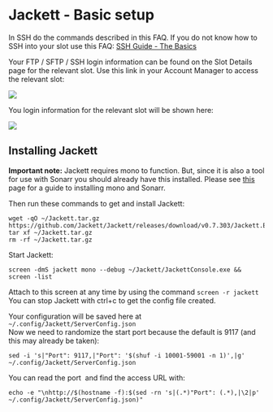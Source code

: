Jackett - Basic setup
=====================

In SSH do the commands described in this FAQ. If you do not know how to SSH into your slot use this FAQ: [SSH Guide - The Basics](https://www.feralhosting.com/faq/view?question=12)  
  
Your FTP / SFTP / SSH login information can be found on the Slot Details page for the relevant slot. Use this link in your Account Manager to access the relevant slot:  
  
![](https://raw.github.com/feralhosting/feralfilehosting/master/Feral%20Wiki/0%20Generic/slot_detail_link.png)  
  
You login information for the relevant slot will be shown here:  
  
![](https://raw.github.com/feralhosting/feralfilehosting/master/Feral%20Wiki/0%20Generic/slot_detail_ssh.png)  
  

Installing Jackett
------------------

  
**Important note:** Jackett requires mono to function. But, since it is also a tool for use with Sonarr you should already have this installed. Please see [this](https://www.feralhosting.com/faq/view?question=303) page for a guide to installing mono and Sonarr.  
  
Then run these commands to get and install Jackett:  
  

    wget -qO ~/Jackett.tar.gz https://github.com/Jackett/Jackett/releases/download/v0.7.303/Jackett.Binaries.Mono.tar.gz
    tar xf ~/Jackett.tar.gz
    rm -rf ~/Jackett.tar.gz

  
Start Jackett:  
  

    screen -dmS jackett mono --debug ~/Jackett/JackettConsole.exe && screen -list

  
Attach to this screen at any time by using the command `screen -r jackett`  
You can stop Jackett with ctrl+c to get the config file created.  
  
Your configuration will be saved here at `~/.config/Jackett/ServerConfig.json`  
Now we need to randomize the start port because the default is 9117 (and this may already be taken):  
  

    sed -i 's|"Port": 9117,|"Port": '$(shuf -i 10001-59001 -n 1)',|g' ~/.config/Jackett/ServerConfig.json

  
You can read the port  and find the access URL with:  

    echo -e "\nhttp://$(hostname -f):$(sed -rn 's|(.*)"Port": (.*),|\2|p' ~/.config/Jackett/ServerConfig.json)"

  

